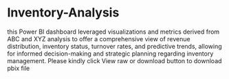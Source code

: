 # Inventory-Analysis
this Power BI dashboard leveraged visualizations and metrics derived from ABC and XYZ analysis to offer a comprehensive view of revenue distribution, inventory status, turnover rates, and predictive trends, allowing for informed decision-making and strategic planning regarding inventory management. Please kindly click View raw or download button to download pbix file
